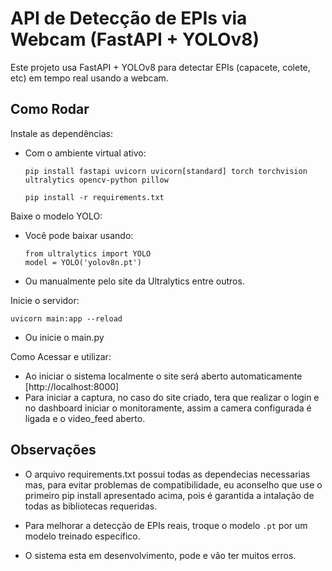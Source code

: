 # API de Detecção de EPIs via Webcam (FastAPI + YOLOv8)

Este projeto usa FastAPI + YOLOv8 para detectar EPIs (capacete, colete, etc) em tempo real usando a webcam.

## Como Rodar

Instale as dependências:

   - Com o ambiente virtual ativo:
      ```
      pip install fastapi uvicorn uvicorn[standard] torch torchvision ultralytics opencv-python pillow 
      ```
      ```
      pip install -r requirements.txt
      ```

Baixe o modelo YOLO:

   - Você pode baixar usando:
     ```
     from ultralytics import YOLO
     model = YOLO('yolov8n.pt')
     ```
   - Ou manualmente pelo site da Ultralytics entre outros.

Inicie o servidor:

   ```
   uvicorn main:app --reload
   ```
   - Ou inicie o main.py

Como Acessar e utilizar:

   - Ao iniciar o sistema localmente o site será aberto automaticamente [http://localhost:8000]
   - Para iniciar a captura, no caso do site criado, tera que realizar o login e no dashboard iniciar o monitoramente, assim a camera
   configurada é ligada e o video_feed aberto. 

## Observações

   - O arquivo requirements.txt possui todas as dependecias necessarias mas, para evitar problemas de compatibilidade, eu aconselho
   que use o primeiro pip install apresentado acima, pois é garantida a intalação de todas as bibliotecas requeridas.

   - Para melhorar a detecção de EPIs reais, troque o modelo `.pt` por um modelo treinado específico.

   - O sistema esta em desenvolvimento, pode e vão ter muitos erros.
